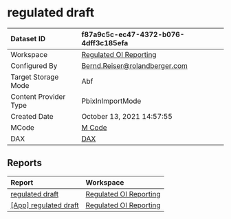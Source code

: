 



# regulated draft

|Dataset ID|f87a9c5c-ec47-4372-b076-4dff3c185efa|
| :--- | :--- |
|Workspace|[Regulated OI Reporting](../Workspaces/Regulated-OI-Reporting.md)|
|Configured By|Bernd.Reiser@rolandberger.com|
|Target Storage Mode|Abf|
|Content Provider Type|PbixInImportMode|
|Created Date|October 13, 2021 14:57:55|
|MCode|[M Code](./regulated-draft/mcode.md)|
|DAX|[DAX](./regulated-draft/dax.md)|

## Reports

|Report|Workspace|
| :--- | :--- |
|[regulated draft](../Reports/regulated-draft.md)|[Regulated OI Reporting](../Workspaces/Regulated-OI-Reporting.md)|
|[[App] regulated draft](../Reports/[App]-regulated-draft.md)|[Regulated OI Reporting](../Workspaces/Regulated-OI-Reporting.md)|
